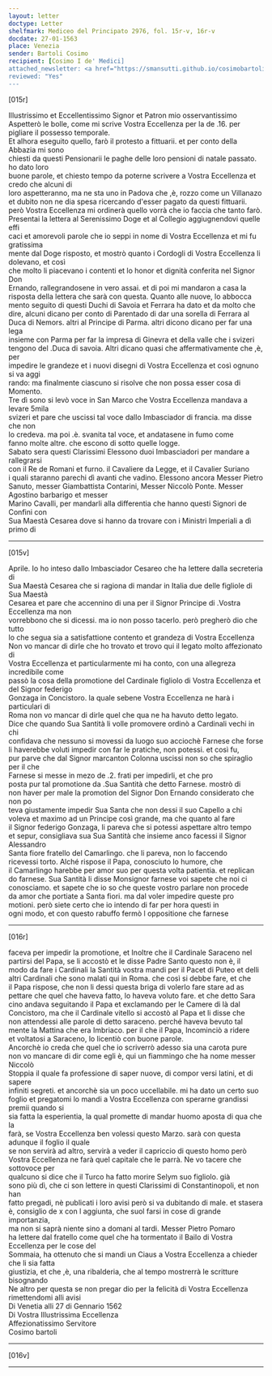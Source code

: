```yaml
---
layout: letter
doctype: Letter
shelfmark: Mediceo del Principato 2976, fol. 15r-v, 16r-v
docdate: 27-01-1563
place: Venezia
sender: Bartoli Cosimo
recipient: [Cosimo I de' Medici]
attached_newsletter: <a href="https://smansutti.github.io/cosimobartoli/texts/3079_002/">3079_002</a>
reviewed: "Yes"
---
```


[015r]  
  
  
Illustrissimo et Eccellentissimo Signor et Patron mio osservantissimo  
Aspetterò le bolle, come mi scrive Vostra Eccellenza per la de .16. per pigliare il possesso temporale.  
Et alhora eseguito quello, farò il protesto a fittuarii. et per conto della Abbazia mi sono  
chiesti da questi Pensionarii le paghe delle loro pensioni di natale passato. ho dato loro  
buone parole, et chiesto tempo da poterne scrivere a Vostra Eccellenza et credo che alcuni di  
loro aspetteranno, ma ne sta uno in Padova che ,è, rozzo come un Villanazo  
et dubito non ne dia spesa ricercando d'esser pagato da questi fittuarii.  
però Vostra Eccellenza mi ordinerà quello vorrà che io faccia che tanto farò.  
Presentai la lettera al Serenissimo Doge et al Collegio aggiugnendovi quelle effi  
caci et amorevoli parole che io seppi in nome di Vostra Eccellenza et mi fu gratissima  
mente dal Doge risposto, et mostrò quanto i Cordogli di Vostra Eccellenza li dolevano, et così  
che molto li piacevano i contenti et lo honor et dignità conferita nel Signor Don  
Ernando, rallegrandosene in vero assai. et di poi mi mandaron a casa la  
risposta della lettera che sarà con questa. Quanto alle nuove, lo abbocca  
mento seguito di questi Duchi di Savoia et Ferrara ha dato et da molto che  
dire, alcuni dicano per conto di Parentado di dar una sorella di Ferrara al  
Duca di Nemors. altri al Principe di Parma. altri dicono dicano per far una lega  
 insieme con Parma per far la impresa di Ginevra et della valle che i svizeri  
tengono del .Duca di savoia. Altri dicano quasi che affermativamente che ,è, per  
impedire le grandeze et i nuovi disegni di Vostra Eccellenza et così ognuno si va aggi  
rando: ma finalmente ciascuno si risolve che non possa esser cosa di Momento.  
Tre dì sono si levò voce in San Marco che Vostra Eccellenza mandava a levare 5mila  
svizeri et pare che uscissi tal voce dallo Imbasciador di francia. ma disse che non  
lo credeva. ma poi .è. svanita tal voce, et andatasene in fumo come  
fanno molte altre. che escono di sotto quelle logge.  
Sabato sera questi Clarissimi Elessono duoi Imbasciadori per mandare a rallegrarsi  
con il Re de Romani et furno. il Cavaliere da Legge, et il Cavalier Suriano  
i quali staranno parechi dì avanti che vadino. Elessono ancora Messer Pietro  
Sanuto, messer Giambattista Contarini, Messer Niccolò Ponte. Messer Agostino barbarigo et messer  
Marino Cavalli, per mandarli alla differentia che hanno questi Signori de Confini con  
Sua Maestà Cesarea dove si hanno da trovare con i Ministri Imperiali a dì primo di  
  
---  

[015v]  
  
  
Aprile. Io ho inteso dallo Imbasciador Cesareo che ha lettere dalla secreteria di  
Sua Maestà Cesarea che si ragiona di mandar in Italia due delle figliole di Sua Maestà  
Cesarea et pare che accennino di una per il Signor Principe di .Vostra Eccellenza ma non  
vorrebbono che si dicessi. ma io non posso tacerlo. però pregherò dio che tutto  
lo che segua sia a satisfattione contento et grandeza di Vostra Eccellenza  
Non vo mancar di dirle che ho trovato et trovo qui il legato molto affezionato di  
Vostra Eccellenza et particularmente mi ha conto, con una allegreza incredibile come  
passò la cosa della promotione del Cardinale figliolo di Vostra Eccellenza et del Signor federigo  
Gonzaga in Concistoro. la quale sebene Vostra Eccellenza ne harà i particulari di  
Roma non vo mancar di dirle quel che qua ne ha havuto detto legato.  
Dice che quando Sua Santità li volle promovere ordinò a Cardinali vechi in chi  
confidava che nessuno si movessi da luogo suo acciochè Farnese che forse  
li haverebbe voluti impedir con far le pratiche, non potessi. et così fu,  
pur parve che dal Signor marcanton Colonna uscissi non so che spiraglio per il che  
Farnese si messe in mezo de .2. frati per impedirli, et che pro  
posta pur tal promotione da .Sua Santità che detto Farnese. mostrò di  
non haver per male la promotion del Signor Don Ernando considerato che non po  
teva giustamente impedir Sua Santa che non dessi il suo Capello a chi  
voleva et maximo ad un Principe così grande, ma che quanto al fare  
il Signor federigo Gonzaga, li pareva che si potessi aspettare altro tempo  
et sepur, consigliava sua Sua Santità che insieme anco facessi il Signor Alessandro  
Santa fiore fratello del Camarlingo. che li pareva, non lo faccendo  
ricevessi torto. Alché rispose il Papa, conosciuto lo humore, che  
il Camarlingo harebbe per amor suo per questa volta patientia. et replican  
do farnese. Sua Santità li disse Monsignor farnese voi sapete che noi ci  
conosciamo. et sapete che io so che queste vostro parlare non procede  
da amor che portiate a Santa fiori. ma dal voler impedire queste pro  
motioni. però siete certo che io intendo di far per hora questi in  
ogni modo, et con questo rabuffo fermò l oppositione che farnese  
  
---  

[016r]  
  
  
faceva per impedir la promotione, et Inoltre che il Cardinale Saraceno nel  
partirsi del Papa, se li accostò et le disse Padre Santo questo non è, il  
modo da fare i Cardinali la Santità vostra mandi per il Pacet di Puteo et delli  
altri Cardinali che sono malati qui in Roma. che così si debbe fare, et che  
il Papa rispose, che non li dessi questa briga di volerlo fare stare ad as  
pettare che quel che haveva fatto, lo haveva voluto fare. et che detto Sara  
cino andava seguitando il Papa et exclamando per le Camere di là dal  
Concistoro, ma che il Cardinale vitello si accostò al Papa et li disse che  
non attendessi alle parole di detto saraceno. perché haveva bevuto tal  
mente la Mattina che era Imbriaco. per il che il Papa, Incominciò a ridere  
et voltatosi a Saraceno, lo licentiò con buone parole.  
Ancorchè io creda che quel che io scriverrò adesso sia una carota pure  
non vo mancare di dir come egli è, qui un fiammingo che ha nome messer Niccolò  
Stoppia il quale fa professione di saper nuove, di compor versi latini, et di sapere  
infiniti segreti. et ancorchè sia un poco uccellabile. mi ha dato un certo suo  
foglio et pregatomi lo mandi a Vostra Eccellenza con sperarne grandissi premii quando si  
sia fatta la esperientia, la qual promette di mandar huomo aposta di qua che la  
farà, se Vostra Eccellenza ben volessi questo Marzo. sarà con questa adunque il foglio il quale  
se non servirà ad altro, servirà a veder il capriccio di questo homo però  
Vostra Eccellenza ne farà quel capitale che le parrà. Ne vo tacere che sottovoce per  
qualcuno si dice che il Turco ha fatto morire Selym suo figliolo. già  
sono più dì, che ci son lettere in questi Clarissimi di Constantinopoli, et non han  
fatto pregadi, nè publicati i loro avisi però si va dubitando di male. et stasera  
è, consiglio de x con l aggiunta, che suol farsi in cose di grande importanzia,  
ma non si saprà niente sino a domani al tardi. Messer Pietro Pomaro  
ha lettere dal fratello come quel che ha tormentato il Bailo di Vostra Eccellenza per le cose del  
Sommaia, ha ottenuto che si mandi un Ciaus a Vostra Eccellenza a chieder che li sia fatta  
giustizia, et che ,è, una ribalderia, che al tempo mostrerrà le scritture bisognando  
Ne altro per questa se non pregar dio per la felicità di Vostra Eccellenza rimettendomi alli avisi  
Di Venetia alli 27 di Gennario 1562  
Di Vostra Illustrissima Eccellenza  
Affezionatissimo Servitore  
Cosimo bartoli  
  
---  

[016v]  
  
  
  
---  

